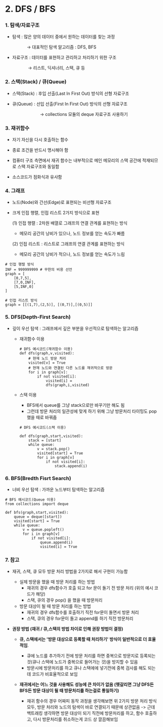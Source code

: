 # 2. DFS / BFS

### 1. 탐색/자료구조

- 탐색 : 많은 양의 데이터 중에서 원하는 데이터를 찾는 과정
  
              → 대표적인 탐색 알고리즘 : DFS, BFS

- 자료구조 : 데이터를 표현하고 관리하고 처리하기 위한 구조

                   → 리스트, 딕셔너리, 스택, 큐 등

### 2. 스택(Stack) / 큐(Queue)

- 스택(Stack) : 후입 선출(Last In First Out) 방식의 선형 자료구조

- 큐(Queue) : 선입 선출(First In First Out) 방식의 선형 자료구조 

                             → collections 모듈의 deque 자료구조 사용하기

### 3. 재귀함수

- 자기 자신을 다시 호출하는 함수

- 종료 조건을 반드시 명시해야 함

- 컴퓨터 구조 측면에서 재귀 함수는 내부적으로 메인 메모리의 스택 공간에 적재되므로 스택 자료구조와 동일함

- 소스코드가 점화식과 유사함

### 4. 그래프

- 노드(Node)와 간선(Edge)로 표현되는 비선형 자료구조

- 크게 인접 행렬, 인접 리스트 2가지 방식으로 표현 
  
  (1) 인접 행렬 : 2차원 배열로 그래프의 연결 관계를 표현하는 방식
  
  - 메모리 공간의 낭비가 있으나, 노드 정보를 얻는 속도가 빠름
  
  (2) 인접 리스트 : 리스트로 그래프의 연결 관계를 표현하는 방식
  
  - 메모리 공간의 낭비가 적으나, 노드 정보를 얻는 속도가 느림

```
# 인접 행렬 방식
INF = 999999999 # 무한의 비용 선언
graph = [
    [0,7,5],
    [7,0,INF],
    [5,INF,0]
]

# 인접 리스트 방식
graph = [[(1,7),(2,5)], [(0,7)],[(0,5)]]
```

### 5. DFS(Depth-First Search)

- 깊이 우선 탐색 : 그래프에서 깊은 부분을 우선적으로 탐색하는 알고리즘 

  - 재귀함수 이용

    ```
    # DFS 예시코드(재귀함수 이용)
    def dfs(graph,v,visited):
        # 현재 노드 방문 처리
        visited[v] = True
        # 현재 노드와 연결된 다른 노드를 재귀적으로 방문
        for i in graph[v]:
            if not visited[i]:
            	visited[i] = 
                dfs(graph,i,visited)
    ```

  - 스택 이용

    - BFS에서 queue를 그냥 stack으로만 바꾸기만 해도 됨
    - 그런데 방문 처리의 일관성에 맞게 하기 위해 그냥 방문처리 타이밍도 pop했을 때로 바꿔줌

    ```
    # DFS 예시코드(스택 이용)
    
    def dfs(graph,start,visited):
        stack = [start]
        while queue:
            v = stack.pop()
            visited[start] = True
            for i in graph[v]
                if not visited[i]:
                    stack.append(i)
    ```

### 6. BFS(Bredth Fisrt Search)

- 너비 우선 탐색 : 가까운 노드부터 탐색하는 알고리즘

```
# BFS 예시코드(Queue 이용)
from collections import deque

def bfs(graph,start,visited):
    queue = deque([start])
    visited[start] = True
    while queue:
        v = queue.popleft() 
        for i in graph[v]
            if not visited[i]:
                queue.append(i)
                visited[i] = True
```



### 7. 참고

- 재귀, 스택, 큐 모두 방문 처리 방법을 2가지로 해서 구현이 가능함

  - 실제 방문을 했을 때 방문 처리를 하는 방법
    - 재귀의 경우 dfs함수가 호출 되고 for 문이 돌기 전 방문 처리 
      (위의 예시 코드가 해당)
    - 스택, 큐의 경우 pop() 을 했을 때 방문처리
  - 방문 대상이 될 때 방문 처리를 하는 방법
    - 재귀의 경우 dfs함수를 호출하기 직전 for문이 돌면서 방문 처리
    - 스택, 큐의 경우 for문이 돌고 append를 하기 직전 방문처리

- **권장 방법 (재귀 / 큐,스택의 방법 차이로 인해 권장 방법이 결정)**

  - **큐, 스택에서는 '방문 대상으로 등록할 때 처리하기' 방식이 일반적으로 더 효율적임**. 
    
    - 큐에 노드를 추가하기 전에 방문 처리를 하면 중복으로 방문지로 등록되는 것(큐나 스택에 노드가 중복으로 들어가는 것)을 방지할 수 있음
    - 방문시에 방문처리를 하고 큐나 스택에에 넣기전에 중복 검사를 해도 되는데 코드가 비효율적으로 보임
    
  - **재귀에서는 어느 것을 사용해도 성능에 큰 차이가 없음
    (헷갈리면 그냥 DFS든 BFS든 방문 대상이 될 때 방문처리를 하는걸로 통일하기)** 
    
    - 재귀 함수의 경우 어짜피 동작 과정을 생각해보면 위 2가지 방문 처리 방식 모두, 방문 처리와 노드의 탐색이 바로 연결되기 때문에 상관없음 -> 근데 백트래킹 생각하면 방문 대상이 되기 직전에 방문처리를 하고, 함수 호출하고, 다시 방문처리를 취소하는게 코드 상 깔끔해보임
    
      

